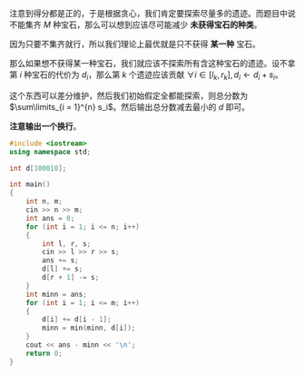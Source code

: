 注意到得分都是正的，于是根据贪心，我们肯定要探索尽量多的遗迹。而题目中说不能集齐 $M$ 种宝石，那么可以想到应该尽可能减少 **未获得宝石的种类**。

因为只要不集齐就行，所以我们理论上最优就是只不获得 **某一种** 宝石。

那么如果想不获得某一种宝石，我们就应该不探索所有含这种宝石的遗迹。设不拿第 $i$ 种宝石的代价为 $d_i$，那么第 $k$ 个遗迹应该贡献 $\forall i \in[l_k,r_k],d_i \gets d_i + s_i$。

这个东西可以差分维护，然后我们初始假定全都能探索，则总分数为 $\sum\limits_{i = 1}^{n} s_i$。然后输出总分数减去最小的 $d$ 即可。

**注意输出一个换行**。

```cpp
#include <iostream>
using namespace std;

int d[100010];

int main()
{
	int n, m;
	cin >> n >> m;
	int ans = 0;
	for (int i = 1; i <= n; i++)
	{
		int l, r, s;
		cin >> l >> r >> s;
		ans += s;
		d[l] += s;
		d[r + 1] -= s;
	}
	int minn = ans;
	for (int i = 1; i <= m; i++)
	{
		d[i] += d[i - 1];
		minn = min(minn, d[i]);
	}
	cout << ans - minn << '\n';
	return 0;
}

```